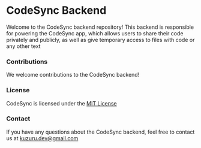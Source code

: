 # CodeSync Backend

Welcome to the CodeSync backend repository! This backend is
responsible for powering the CodeSync app, which allows users
to share their code privately and publicly, as well as give
temporary access to files with code or any other text

### Contributions

We welcome contributions to the CodeSync backend!

### License

CodeSync is licensed under the [MIT License](https://github.com/Kuzuru/codesync/blob/main/LICENSE)

### Contact

If you have any questions about the CodeSync backend,
feel free to contact us at [kuzuru.dev@gmail.com](mailto:kuzuru.dev@gmail.com)
